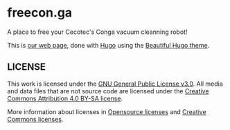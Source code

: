 # freecon.ga

A place to free your Cecotec's Conga vacuum cleanning robot!

This is [our web page](https://freecon.ga), done with [Hugo](https://gohugo.io/) using
the [Beautiful Hugo theme](https://github.com/halogenica/beautifulhugo).

## LICENSE

This work is licensed under the [GNU General Public License v3.0](LICENSE-GPLV30). All media and data files that are not source code are licensed under the [Creative Commons Attribution 4.0 BY-SA license](LICENSE-CCBYSA40).

More information about licenses in [Opensource licenses](https://opensource.org/licenses/) and [Creative Commons licenses](https://creativecommons.org/licenses/).
